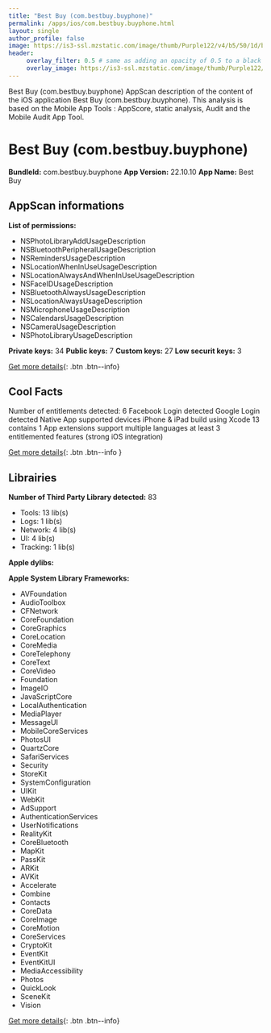 ```yaml
---
title: "Best Buy (com.bestbuy.buyphone)"
permalink: /apps/ios/com.bestbuy.buyphone.html
layout: single
author_profile: false
image: https://is3-ssl.mzstatic.com/image/thumb/Purple122/v4/b5/50/1d/b5501da1-e438-b062-a3a5-7e9958d68aa9/AppIcon-1x_U007emarketing-0-7-0-85-220.png/512x512bb.jpg
header: 
     overlay_filter: 0.5 # same as adding an opacity of 0.5 to a black background
     overlay_image: https://is3-ssl.mzstatic.com/image/thumb/Purple122/v4/b5/50/1d/b5501da1-e438-b062-a3a5-7e9958d68aa9/AppIcon-1x_U007emarketing-0-7-0-85-220.png/512x512bb.jpg
---
```

Best Buy (com.bestbuy.buyphone) AppScan description of the content of the iOS application Best Buy (com.bestbuy.buyphone). This analysis is based on the Mobile App Tools : AppScore, static analysis, Audit and the Mobile Audit App Tool.

# Best Buy (com.bestbuy.buyphone)

**BundleId:** com.bestbuy.buyphone
**App Version:** 22.10.10
**App Name:** Best Buy


## AppScan informations 

**List of permissions:** 
- NSPhotoLibraryAddUsageDescription
- NSBluetoothPeripheralUsageDescription
- NSRemindersUsageDescription
- NSLocationWhenInUseUsageDescription
- NSLocationAlwaysAndWhenInUseUsageDescription
- NSFaceIDUsageDescription
- NSBluetoothAlwaysUsageDescription
- NSLocationAlwaysUsageDescription
- NSMicrophoneUsageDescription
- NSCalendarsUsageDescription
- NSCameraUsageDescription
- NSPhotoLibraryUsageDescription
  
  
**Private keys:** 34
**Public keys:** 7
**Custom keys:** 27
**Low securit keys:** 3
  
[Get more details](/pricing.html){: .btn .btn--info}

## Cool Facts

Number of entitlements detected: 6
Facebook Login detected
Google Login detected
Native App
supported devices iPhone & iPad
build using Xcode 13
contains 1 App extensions
support multiple languages
at least 3 entitlemented features (strong iOS integration)
  
[Get more details](/pricing.html){: .btn .btn--info }

## Librairies 
**Number of Third Party Library detected:** 83
- Tools: 13 lib(s)
- Logs: 1 lib(s)
- Network: 4 lib(s)
- UI: 4 lib(s)
- Tracking: 1 lib(s)


**Apple dylibs:**


**Apple System Library Frameworks:**
- AVFoundation
- AudioToolbox
- CFNetwork
- CoreFoundation
- CoreGraphics
- CoreLocation
- CoreMedia
- CoreTelephony
- CoreText
- CoreVideo
- Foundation
- ImageIO
- JavaScriptCore
- LocalAuthentication
- MediaPlayer
- MessageUI
- MobileCoreServices
- PhotosUI
- QuartzCore
- SafariServices
- Security
- StoreKit
- SystemConfiguration
- UIKit
- WebKit
- AdSupport
- AuthenticationServices
- UserNotifications
- RealityKit
- CoreBluetooth
- MapKit
- PassKit
- ARKit
- AVKit
- Accelerate
- Combine
- Contacts
- CoreData
- CoreImage
- CoreMotion
- CoreServices
- CryptoKit
- EventKit
- EventKitUI
- MediaAccessibility
- Photos
- QuickLook
- SceneKit
- Vision


  
[Get more details](/pricing.html){: .btn .btn--info}

